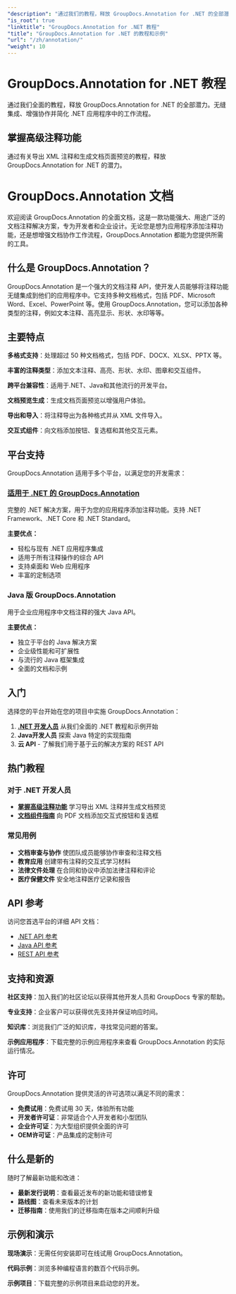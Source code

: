 ```yaml
---
"description": "通过我们的教程，释放 GroupDocs.Annotation for .NET 的全部潜力。无缝集成，增强协作，简化工作流程。"
"is_root": true
"linktitle": "GroupDocs.Annotation for .NET 教程"
"title": "GroupDocs.Annotation for .NET 的教程和示例"
"url": "/zh/annotation/"
"weight": 10
---
```


# GroupDocs.Annotation for .NET 教程

通过我们全面的教程，释放 GroupDocs.Annotation for .NET 的全部潜力。无缝集成、增强协作并简化 .NET 应用程序中的工作流程。

## 掌握高级注释功能

通过有关导出 XML 注释和生成文档页面预览的教程，释放 GroupDocs.Annotation for .NET 的潜力。


# GroupDocs.Annotation 文档

欢迎阅读 GroupDocs.Annotation 的全面文档，这是一款功能强大、用途广泛的文档注释解决方案，专为开发者和企业设计。无论您是想为应用程序添加注释功能，还是想增强文档协作工作流程，GroupDocs.Annotation 都能为您提供所需的工具。

## 什么是 GroupDocs.Annotation？

GroupDocs.Annotation 是一个强大的文档注释 API，使开发人员能够将注释功能无缝集成到他们的应用程序中。它支持多种文档格式，包括 PDF、Microsoft Word、Excel、PowerPoint 等。使用 GroupDocs.Annotation，您可以添加各种类型的注释，例如文本注释、高亮显示、形状、水印等等。

## 主要特点

**多格式支持**：处理超过 50 种文档格式，包括 PDF、DOCX、XLSX、PPTX 等。

**丰富的注释类型**：添加文本注释、高亮、形状、水印、图章和交互组件。

**跨平台兼容性**：适用于.NET、Java和其他流行的开发平台。

**文档预览生成**：生成文档页面预览以增强用户体验。

**导出和导入**：将注释导出为各种格式并从 XML 文件导入。

**交互式组件**：向文档添加按钮、复选框和其他交互元素。

## 平台支持

GroupDocs.Annotation 适用于多个平台，以满足您的开发需求：

### [适用于 .NET 的 GroupDocs.Annotation](/annotation/net/)
完整的 .NET 解决方案，用于为您的应用程序添加注释功能。支持 .NET Framework、.NET Core 和 .NET Standard。

**主要优点：**
- 轻松与现有 .NET 应用程序集成
- 适用于所有注释操作的综合 API
- 支持桌面和 Web 应用程序
- 丰富的定制选项

### Java 版 GroupDocs.Annotation
用于企业应用程序中文档注释的强大 Java API。

**主要优点：**
- 独立于平台的 Java 解决方案
- 企业级性能和可扩展性
- 与流行的 Java 框架集成
- 全面的文档和示例

## 入门

选择您的平台开始在您的项目中实施 GroupDocs.Annotation：

1. **[.NET 开发人员](/annotation/net/)** 从我们全面的 .NET 教程和示例开始
2. **Java开发人员** 探索 Java 特定的实现指南
3. **云 API** - 了解我们用于基于云的解决方案的 REST API

## 热门教程

### 对于 .NET 开发人员
- **[掌握高级注释功能](/annotation/net/master-advanced-annotation-features/)** 学习导出 XML 注释并生成文档预览
- **[文档组件指南](/annotation/net/guide-to-document-components/)** 向 PDF 文档添加交互式按钮和复选框

### 常见用例
- **文档审查与协作** 使团队成员能够协作审查和注释文档
- **教育应用** 创建带有注释的交互式学习材料
- **法律文件处理** 在合同和协议中添加法律注释和评论
- **医疗保健文件** 安全地注释医疗记录和报告

## API 参考

访问您首选平台的详细 API 文档：

- [.NET API 参考](https://reference.groupdocs.com/annotation/net/)
- [Java API 参考](https://reference.groupdocs.com/annotation/java/)
- [REST API 参考](https://reference.groupdocs.com/annotation/rest/)

## 支持和资源

**社区支持**：加入我们的社区论坛以获得其他开发人员和 GroupDocs 专家的帮助。

**专业支持**：企业客户可以获得优先支持并保证响应时间。

**知识库**：浏览我们广泛的知识库，寻找常见问题的答案。

**示例应用程序**：下载完整的示例应用程序来查看 GroupDocs.Annotation 的实际运行情况。

## 许可

GroupDocs.Annotation 提供灵活的许可选项以满足不同的需求：

- **免费试用**：免费试用 30 天，体验所有功能
- **开发者许可证**：非常适合个人开发者和小型团队
- **企业许可证**：为大型组织提供全面的许可
- **OEM许可证**：产品集成的定制许可

## 什么是新的

随时了解最新功能和改进：

- **最新发行说明**：查看最近发布的新功能和错误修复
- **路线图**：查看未来版本的计划
- **迁移指南**：使用我们的迁移指南在版本之间顺利升级

## 示例和演示

**现场演示**：无需任何安装即可在线试用 GroupDocs.Annotation。

**代码示例**：浏览多种编程语言的数百个代码示例。

**示例项目**：下载完整的示例项目来启动您的开发。
